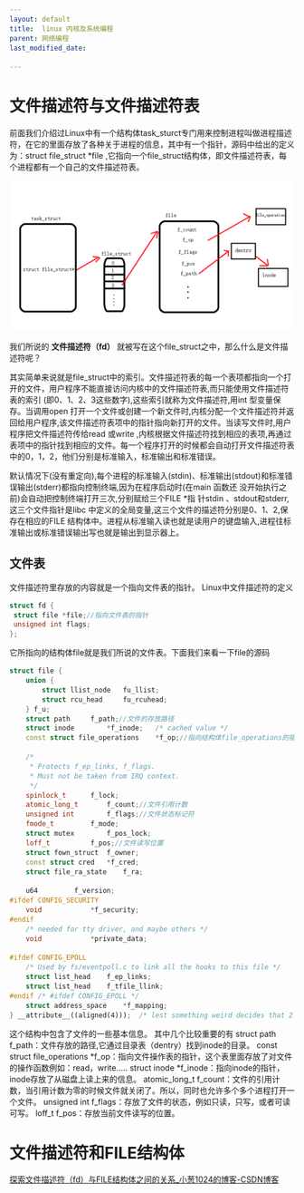 ```yaml
---
layout: default
title:  linux 内核及系统编程
parent: 网络编程
last_modified_date:  

---
```


# 文件描述符与文件描述符表

前面我们介绍过Linux中有一个结构体task_sturct专门用来控制进程叫做进程描述符，在它的里面存放了各种关于进程的信息，其中有一个指针，源码中给出的定义为：struct file_struct *file ,它指向一个file_struct结构体，即文件描述符表，每个进程都有一个自己的文件描述符表。

![](../../docimgs/sysprogram_imgs/2022-10-23-21-40-24-image.png)

我们所说的 **文件描述符（fd）** 就被写在这个file_struct之中，那么什么是文件描述符呢？

其实简单来说就是file_struct中的索引。文件描述符表的每一个表项都指向一个打开的文件，用户程序不能直接访问内核中的文件描述符表,而只能使用文件描述符表的索引 (即0、1、2、3这些数字),这些索引就称为文件描述符,用int 型变量保存。当调用open 打开一个文件或创建一个新文件时,内核分配一个文件描述符并返回给用户程序,该文件描述符表项中的指针指向新打开的文件。当读写文件时,用户程序把文件描述符传给read 或write ,内核根据文件描述符找到相应的表项,再通过表项中的指针找到相应的文件。每一个程序打开的时候都会自动打开文件描述符表中的0，1，2，他们分别是标准输入，标准输出和标准错误。

默认情况下(没有重定向),每个进程的标准输入(stdin)、标准输出(stdout)和标准错误输出(stderr)都指向控制终端,因为在程序启动时(在main 函数还 没开始执行之前)会自动把控制终端打开三次,分别赋给三个FILE *指 针stdin 、stdout和stderr,这三个文件指针是libc 中定义的全局变量,这三个文件的描述符分别是0、1、2,保存在相应的FILE 结构体中。进程从标准输入读也就是读用户的键盘输入,进程往标准输出或标准错误输出写也就是输出到显示器上。

## 文件表

文件描述符里存放的内容就是一个指向文件表的指针。
Linux中文件描述符的定义

```cpp
struct fd {
 struct file *file;//指向文件表的指针
 unsigned int flags;
};
```

它所指向的结构体file就是我们所说的文件表。下面我们来看一下file的源码

```cpp
struct file {
    union {
        struct llist_node   fu_llist;
        struct rcu_head     fu_rcuhead;
    } f_u;
    struct path     f_path;//文件的存放路径
    struct inode        *f_inode;   /* cached value */
    const struct file_operations    *f_op;//指向结构体file_operations的指针

    /*
     * Protects f_ep_links, f_flags.
     * Must not be taken from IRQ context.
     */
    spinlock_t      f_lock;
    atomic_long_t       f_count;//文件引用计数
    unsigned int        f_flags;//文件状态标记符
    fmode_t         f_mode;
    struct mutex        f_pos_lock;
    loff_t          f_pos;//文件读写位置
    struct fown_struct  f_owner;
    const struct cred   *f_cred;
    struct file_ra_state    f_ra;

    u64         f_version;
#ifdef CONFIG_SECURITY
    void            *f_security;
#endif
    /* needed for tty driver, and maybe others */
    void            *private_data;

#ifdef CONFIG_EPOLL
    /* Used by fs/eventpoll.c to link all the hooks to this file */
    struct list_head    f_ep_links;
    struct list_head    f_tfile_llink;
#endif /* #ifdef CONFIG_EPOLL */
    struct address_space    *f_mapping;
} __attribute__((aligned(4)));  /* lest something weird decides that 2 is OK */
```

这个结构中包含了文件的一些基本信息。
其中几个比较重要的有
struct path f_path：文件存放的路径,它通过目录表（dentry）找到inode的目录。
const struct file_operations *f_op：指向文件操作表的指针，这个表里面存放了对文件的操作函数例如：read，write…..
struct inode *f_inode：指向inode的指针，inode存放了从磁盘上读上来的信息。
atomic_long_t f_count：文件的引用计数，当引用计数为零的时候文件就关闭了。所以，同时也允许多个多个进程打开一个文件。
unsigned int f_flags：存放了文件的状态，例如只读，只写，或者可读可写。
loff_t f_pos：存放当前文件读写的位置。

# 文件描述符和FILE结构体

[探索文件描述符（fd）与FILE结构体之间的关系_小葱1024的博客-CSDN博客](https://blog.csdn.net/qq_34992845/article/details/71446333)
